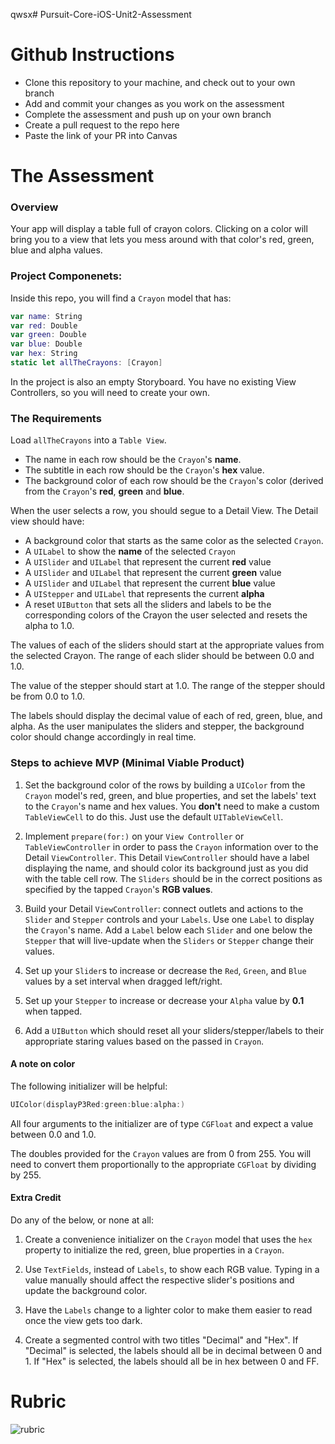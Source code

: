 qwsx# Pursuit-Core-iOS-Unit2-Assessment

# Github Instructions
- Clone this repository to your machine, and check out to your own branch
- Add and commit your changes as you work on the assessment
- Complete the assessment and push up on your own branch
- Create a pull request to the repo here
- Paste the link of your PR into Canvas

# The Assessment

### Overview

Your app will display a table full of crayon colors. Clicking on a color will bring you to a view that lets you mess around with that color's red, green, blue and alpha values.

### Project Componenets:

Inside this repo, you will find a `Crayon` model that has:

```swift
var name: String
var red: Double
var green: Double
var blue: Double
var hex: String
static let allTheCrayons: [Crayon]
```

In the project is also an empty Storyboard.  You have no existing View Controllers, so you will need to create your own.

### The Requirements 

Load `allTheCrayons` into a `Table View`.  

- The name in each row should be the `Crayon`'s **name**.  
- The subtitle in each row should be the `Crayon`'s **hex** value.  
- The background color of each row should be the `Crayon`'s color (derived from the `Crayon`'s **red**, **green** and **blue**.  

When the user selects a row, you should segue to a Detail View.   The Detail view should have:

- A background color that starts as the same color as the selected `Crayon`.
- A `UILabel` to show the **name** of the selected `Crayon`
- A `UISlider` and `UILabel` that represent the current **red** value
- A `UISlider` and `UILabel` that represent the current **green** value
- A `UISlider` and `UILabel` that represent the current **blue** value
- A `UIStepper` and `UILabel` that represents the current **alpha**
- A reset `UIButton` that sets all the sliders and labels to be the corresponding colors of the Crayon the user selected and resets the alpha to 1.0.

The values of each of the sliders should start at the appropriate values from the selected Crayon.  The range of each slider should be between 0.0 and 1.0. 

The value of the stepper should start at 1.0.  The range of the stepper should be from 0.0 to 1.0.

The labels should display the decimal value of each of red, green, blue, and alpha. As the user manipulates the sliders and stepper, the background color should change accordingly in real time.


### Steps to achieve MVP (Minimal Viable Product)

1. Set the background color of the rows by building a `UIColor` from the `Crayon` model's red, green, and blue properties, and set the labels' text to the `Crayon`'s name and hex values. You **don't** need to make a custom `TableViewCell`
to do this. Just use the default `UITableViewCell`.

1. Implement `prepare(for:)` on your `View Controller` or `TableViewController` in order to pass the `Crayon` information over to the Detail `ViewController`. This Detail `ViewController` should have a label displaying the name, and should color its background just as you did with the table cell row. The `Sliders` should be in the correct positions as specified by the tapped `Crayon`'s **RGB values**.

1. Build your Detail `ViewController`: connect outlets and actions to the  `Slider` and `Stepper` controls and your `Labels`. Use one `Label` to display the `Crayon`'s name. Add a `Label` below each `Slider` and one below the `Stepper` that will live-update when the `Sliders` or `Stepper` change their values.

1. Set up your `Slider`s to increase or decrease the `Red`, `Green`, and `Blue` values by a set interval when dragged left/right.

1. Set up your `Stepper` to increase or decrease your `Alpha` value by **0.1** when tapped. 

1. Add a `UIButton` which should reset all your sliders/stepper/labels to their appropriate staring values based on the passed in `Crayon`.


#### A note on color

The following initializer will be helpful:

```swift
UIColor(displayP3Red:green:blue:alpha:)
```

All four arguments to the initializer are of type `CGFloat` and expect a value between 0.0 and 1.0.

The doubles provided for the `Crayon` values are from 0 from 255.  You will need to convert them proportionally to the appropriate `CGFloat` by dividing by 255.



#### Extra Credit
Do any of the below, or none at all:

1. Create a convenience initializer on the `Crayon` model that uses the `hex` property to initialize the red, green, blue properties in a `Crayon`. 

1. Use `TextFields`, instead of `Labels`, to show each RGB value. Typing in a value manually should affect the respective slider's positions and update the background color.

1. Have the `Labels` change to a lighter color to make them easier to read once the view gets too dark.

1. Create a segmented control with two titles "Decimal" and "Hex".  If "Decimal" is selected, the labels should all be in decimal between 0 and 1.  If "Hex" is selected, the labels should all be in hex between 0 and FF.

# Rubric

![rubric](https://github.com/joinpursuit/Pursuit-Core-iOS-Unit2-Assessment/blob/master/Unit2Rubric.png)

